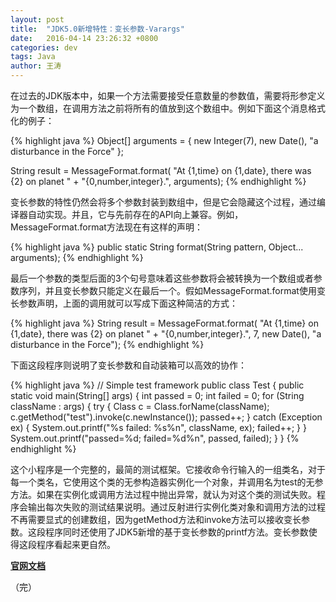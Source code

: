 ```yaml
---
layout: post
title:  "JDK5.0新增特性：变长参数-Varargs"
date:   2016-04-14 23:26:32 +0800
categories: dev
tags: Java
author: 王涛
---
```


在过去的JDK版本中，如果一个方法需要接受任意数量的参数值，需要将形参定义为一个数组，在调用方法之前将所有的值放到这个数组中。例如下面这个消息格式化的例子：

{% highlight java %}
Object[] arguments = {
    new Integer(7),
    new Date(),
    "a disturbance in the Force"
};

String result = MessageFormat.format(
    "At {1,time} on {1,date}, there was {2} on planet "
     + "{0,number,integer}.", arguments);
{% endhighlight %}

变长参数的特性仍然会将多个参数封装到数组中，但是它会隐藏这个过程，通过编译器自动实现。并且，它与先前存在的API向上兼容。例如，MessageFormat.format方法现在有这样的声明：

{% highlight java %}
public static String format(String pattern,
                                Object... arguments);
{% endhighlight %}

最后一个参数的类型后面的3个句号意味着这些参数将会被转换为一个数组或者参数序列，并且变长参数只能定义在最后一个。假如MessageFormat.format使用变长参数声明，上面的调用就可以写成下面这种简洁的方式：

{% highlight java %}
String result = MessageFormat.format(
    "At {1,time} on {1,date}, there was {2} on planet "
    + "{0,number,integer}.",
    7, new Date(), "a disturbance in the Force");
{% endhighlight %}

下面这段程序则说明了变长参数和自动装箱可以高效的协作：

{% highlight java %}
// Simple test framework
public class Test {
    public static void main(String[] args) {
        int passed = 0;
        int failed = 0;
        for (String className : args) {
            try {
                Class c = Class.forName(className);
                c.getMethod("test").invoke(c.newInstance());
                passed++;
            } catch (Exception ex) {
                System.out.printf("%s failed: %s%n", className, ex);
                failed++;
            }
        }
        System.out.printf("passed=%d; failed=%d%n", passed, failed);
    }
}
{% endhighlight %}

这个小程序是一个完整的，最简的测试框架。它接收命令行输入的一组类名，对于每一个类名，它使用这个类的无参构造器实例化一个对象，并调用名为test的无参方法。如果在实例化或调用方法过程中抛出异常，就认为对这个类的测试失败。程序会输出每次失败的测试结果说明。通过反射进行实例化类对象和调用方法的过程不再需要显式的创建数组，因为getMethod方法和invoke方法可以接收变长参数。这段程序同时还使用了JDK5新增的基于变长参数的printf方法。变长参数使得这段程序看起来更自然。

**[官网文档](http://docs.oracle.com/javase/1.5.0/docs/guide/language/varargs.html)**

（完）